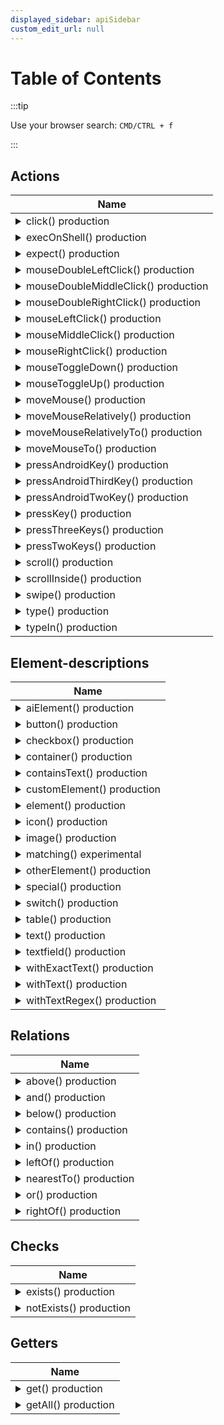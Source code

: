 ```yaml
---
displayed_sidebar: apiSidebar
custom_edit_url: null
---
```


# Table of Contents

:::tip

Use your browser search: `CMD/CTRL + f`

:::

## Actions

<table style={{display: 'table'}}>
    <thead>
        <tr>
            <th style={{width: '100%', textAlign: "left"}}>Name</th>
        </tr>
    </thead>
    <tbody>
        <tr>
            <td>
                <details>
                    <summary>click()  <span class="theme-doc-version-badge badge badge--success">production</span> </summary>
<md-block>

Mouse left-clicks/taps on the filtered element by moving the mouse cursor to the filtered element first.

If you need a simple mouseleftclick/tap only, use `mouseLeftClick`.

**Example:**
```typescript 
await aui.click().button().withText('Google Search').exec();
```

![](/img/gif/click.gif)

  

</md-block>
<md-block>


</md-block>
                </details>
            </td>
        </tr>
        <tr>
            <td>
                <details>
                    <summary>execOnShell()  <span class="theme-doc-version-badge badge badge--success">production</span> </summary>
<md-block>

Executes a shell command on the device your AskUI Controller is connected to.

**Example:**
```typescript 
// Open the lastpass app
await aui.execOnShell('monkey -p com.lastpass.authenticator 1').exec();

// Open Google Chrome on Windows
await aui.execOnShell("start chrome").exec()

;// Open Google Chrome on macOS
await aui.execOnShell("open -a 'Google Chrome'").exec();

// Open Google Chrome on Linux
await aui.execOnShell("chrome").exec();
```  

</md-block>
<md-block>

* @param \{string} shell_command - A shell command which is executed.

</md-block>
                </details>
            </td>
        </tr>
        <tr>
            <td>
                <details>
                    <summary>expect()  <span class="theme-doc-version-badge badge badge--success">production</span> </summary>
<md-block>

Expects a condition, for example, `exists()` or `notExits()`.

Use the structure `expect().<your filter>.(exists()|notExists())` as shown in the examples below.

**Examples:**
```typescript 
await aui.expect().text('Login').exists().exec()
await aui.expect().text('Login').notExists().exec()
```  

</md-block>
<md-block>


</md-block>
                </details>
            </td>
        </tr>
        <tr>
            <td>
                <details>
                    <summary>mouseDoubleLeftClick()  <span class="theme-doc-version-badge badge badge--success">production</span> </summary>
<md-block>

Double-clicks with left mouse key.

If you need to move the mouse first, use `moveMouseTo()`.

**Examples:**
```typescript
// Optional: Move mouse to an element first
await aui.moveMouseTo().button().withText('Login').exec();

await aui.mouseDoubleLeftClick().exec();
```

![](/img/gif/mouseDoubleLeftClick.gif)  

</md-block>
<md-block>


</md-block>
                </details>
            </td>
        </tr>
        <tr>
            <td>
                <details>
                    <summary>mouseDoubleMiddleClick()  <span class="theme-doc-version-badge badge badge--success">production</span> </summary>
<md-block>

Double-clicks with middle mouse key.

If you need to move the mouse first, use `moveMouseTo()`.

**Examples:**
```typescript
// Optional: Move mouse to an element first
await aui.moveMouseTo().button().withText('Login').exec();

await aui.mouseDoubleMiddleClick().exec();
```  

</md-block>
<md-block>


</md-block>
                </details>
            </td>
        </tr>
        <tr>
            <td>
                <details>
                    <summary>mouseDoubleRightClick()  <span class="theme-doc-version-badge badge badge--success">production</span> </summary>
<md-block>

Double-clicks with right mouse key.

If you need to move the mouse first, use `moveMouseTo()`.

**Examples:**
```typescript
// Optional: Move mouse to an element first
await aui.moveMouseTo().button().withText('Login').exec();

await aui.mouseDoubleRightClick().exec();
```  

</md-block>
<md-block>


</md-block>
                </details>
            </td>
        </tr>
        <tr>
            <td>
                <details>
                    <summary>mouseLeftClick()  <span class="theme-doc-version-badge badge badge--success">production</span> </summary>
<md-block>

Clicks with left mouse key.

If you need to move the mouse first, use `moveMouseTo()`.

**Examples:**
```typescript
// Optional: Move mouse to an element first
await aui.moveMouseTo().button().withText('Login').exec();

await aui.mouseLeftClick().exec();
```  

</md-block>
<md-block>


</md-block>
                </details>
            </td>
        </tr>
        <tr>
            <td>
                <details>
                    <summary>mouseMiddleClick()  <span class="theme-doc-version-badge badge badge--success">production</span> </summary>
<md-block>

Clicks with middle mouse key.

If you need to move the mouse first, use `moveMouseTo()`.

**Examples:**
```typescript
// Optional: Move mouse to an element first
await aui.moveMouseTo().button().withText('Login').exec();

await aui.mouseMiddleClick().exec();
```  

</md-block>
<md-block>


</md-block>
                </details>
            </td>
        </tr>
        <tr>
            <td>
                <details>
                    <summary>mouseRightClick()  <span class="theme-doc-version-badge badge badge--success">production</span> </summary>
<md-block>

Clicks with right mouse key.

If you need to move the mouse first, use `moveMouseTo()`.

**Examples:**
```typescript
// Optional: Move mouse to an element first
await aui.moveMouseTo().button().withText('Login').exec();

await aui.mouseRightClick().exec();
```  

</md-block>
<md-block>


</md-block>
                </details>
            </td>
        </tr>
        <tr>
            <td>
                <details>
                    <summary>mouseToggleDown()  <span class="theme-doc-version-badge badge badge--success">production</span> </summary>
<md-block>

Toggles mouse down (Left mouse key/tap). 

 This is the equivalent to **mouse-left-press-and-hold**. It holds the mouse button until the `mouseToogleUp()` is called. Often combined with `mouseToggleUP` to automate **drag-and-drop**.

**Example:**
```typescript
await aui.mouseToggleDown().exec();
await aui.moveMouseRelatively(-400,0).exec();
await aui.mouseToggleUp().exec();
```

![](/img/gif/mouseToggleDownUp.gif)  

</md-block>
<md-block>


</md-block>
                </details>
            </td>
        </tr>
        <tr>
            <td>
                <details>
                    <summary>mouseToggleUp()  <span class="theme-doc-version-badge badge badge--success">production</span> </summary>
<md-block>

Toggles mouse up (Left mouse key/tap).

This is the equivalent to releasing the pressing mouse left button. Often combined with `mouseToggleDown()` to automate **drag-and-drop**.

**Example:**
```typescript
await aui.mouseToggleDown().exec();
await aui.moveMouseRelatively(-400,0).exec();
await aui.mouseToggleUp().exec();
```

![](/img/gif/mouseToggleDownUp.gif)  

</md-block>
<md-block>


</md-block>
                </details>
            </td>
        </tr>
        <tr>
            <td>
                <details>
                    <summary>moveMouse()  <span class="theme-doc-version-badge badge badge--success">production</span> </summary>
<md-block>

Moves the mouse to the absolute x and y coordinates.

If you want to move your mouse cursor to an element, use `moveMouseTo()`.

**Example:**
```typescript
await aui.moveMouse(500, 500).exec();
```

![](/img/gif/moveMouse.gif)  

</md-block>
<md-block>

* @param \{number} x_coordinate - A (positive/negative) x coordinate.
* @param \{number} y_coordinate - A (positive/negative) y coordinate.

</md-block>
                </details>
            </td>
        </tr>
        <tr>
            <td>
                <details>
                    <summary>moveMouseRelatively()  <span class="theme-doc-version-badge badge badge--success">production</span> </summary>
<md-block>

Moves the mouse from the current position (relative) in x and y direction.

**Example:**
```typescript
await aui.moveMouseRelatively(0, 50).exec();
```

![](/img/gif/moveMouseRelatively.gif)  

</md-block>
<md-block>

* @param \{number} x_offset - A (positive/negative) x direction.
* @param \{number} y_offset - A (positive/negative) y direction.

</md-block>
                </details>
            </td>
        </tr>
        <tr>
            <td>
                <details>
                    <summary>moveMouseRelativelyTo()  <span class="theme-doc-version-badge badge badge--success">production</span> </summary>
<md-block>

Moves the mouse relatively to an element in the direction.
This can be used when the mouse should not hover over an element anymore.

**Examples:**
```typescript 
// Move mouse 30 pixels below button
await aui.moveMouseRelativelyTo(0, 30).button().withText('Submit').exec()
```
![](/img/gif/moveMouseRelativelyTo.gif)  

</md-block>
<md-block>

* @param \{number} x_offset - A (positive/negative) x direction.
* @param \{number} y_offset - A (positive/negative) y direction.

</md-block>
                </details>
            </td>
        </tr>
        <tr>
            <td>
                <details>
                    <summary>moveMouseTo()  <span class="theme-doc-version-badge badge badge--success">production</span> </summary>
<md-block>

Move mouse over the filtered element.

**Example:**
```typescript 
await aui.moveMouseTo().text().withText('Grinning_Face').exec()
```

![](/img/gif/movemouseto.gif)

  

</md-block>
<md-block>


</md-block>
                </details>
            </td>
        </tr>
        <tr>
            <td>
                <details>
                    <summary>pressAndroidKey()  <span class="theme-doc-version-badge badge badge--success">production</span> </summary>
<md-block>

Press one Android key like `del`
See [API docs](https://docs.askui.com/docs/api/Actions/pressandroidtwokey) for available keys.

**Examples:**
```typescript
await aui.pressAndroidKey('notification').exec();
```

![](/img/gif/pressAndroidKey.gif)  

</md-block>
<md-block>

* @param \{ANDROID_KEY} key - A Android key

</md-block>
                </details>
            </td>
        </tr>
        <tr>
            <td>
                <details>
                    <summary>pressAndroidThirdKey()  <span class="theme-doc-version-badge badge badge--success">production</span> </summary>
<md-block>

Press three Android keys like `CTRL+ALT+DEL`  

</md-block>
<md-block>

* @param \{ANDROID_KEY} first_key - A Android key
* @param \{ANDROID_KEY} second_key - A Android key
* @param \{ANDROID_KEY} third_key - A Android key

</md-block>
                </details>
            </td>
        </tr>
        <tr>
            <td>
                <details>
                    <summary>pressAndroidTwoKey()  <span class="theme-doc-version-badge badge badge--success">production</span> </summary>
<md-block>

Press two Android keys like `volume_down+power`
See [API docs](https://docs.askui.com/docs/api/Actions/pressandroidtwokey) for available keys.

**Examples:**
```typescript
await aui.pressAndroidTwoKey('volume_down', 'power').exec();
```

![](/img/gif/pressAndroidTwoKeys.gif)  

</md-block>
<md-block>

* @param \{ANDROID_KEY} first_key - A Android key
* @param \{ANDROID_KEY} second_key - A Android key

</md-block>
                </details>
            </td>
        </tr>
        <tr>
            <td>
                <details>
                    <summary>pressKey()  <span class="theme-doc-version-badge badge badge--success">production</span> </summary>
<md-block>

Press one keys like `DEL`

**Operating system specific mappings:**
1. Windows: `command`-key maps to `windows`-key

**Examples:**
```typescript
await aui.pressKey('tab').exec();
```

![](/img/gif/pressKey.gif)  

</md-block>
<md-block>

* @param \{PC_AND_MODIFIER_KEY} key - A key

</md-block>
                </details>
            </td>
        </tr>
        <tr>
            <td>
                <details>
                    <summary>pressThreeKeys()  <span class="theme-doc-version-badge badge badge--success">production</span> </summary>
<md-block>

Press three keys like `CTRL+ALT+DEL`

**Operating system specific mappings:**
1. Windows: `command`-key maps to `windows`-key

**Examples:**
```typescript
await aui.pressThreeKeys('control', 'command' 'space').exec();
```

![](/img/gif/pressThreeKeys.gif)  

</md-block>
<md-block>

* @param \{MODIFIER_KEY} first_key - A modifier key
* @param \{MODIFIER_KEY} second_key - A modifier key
* @param \{PC_KEY} third_key - A key

</md-block>
                </details>
            </td>
        </tr>
        <tr>
            <td>
                <details>
                    <summary>pressTwoKeys()  <span class="theme-doc-version-badge badge badge--success">production</span> </summary>
<md-block>

Press two keys like `ALT+F4`

**Operating system specific mappings:**
1. Windows: `command`-key maps to `windows`-key
---
  

</md-block>
<md-block>

* @param \{MODIFIER_KEY} first_key - A modifier key
* @param \{PC_KEY} second_key - A key

</md-block>
                </details>
            </td>
        </tr>
        <tr>
            <td>
                <details>
                    <summary>scroll()  <span class="theme-doc-version-badge badge badge--success">production</span> </summary>
<md-block>

Scrolls based on the current mouse position in the x and y direction.

**Important**: Mouse must be positioned in a scrollable area.

**macOS**: May not work as expected!

**Example:**
```typescript 
// Scroll 500 pixels down in y direction
await aui.scroll(0, -500).exec()
```

![](/img/gif/scroll.gif)  

</md-block>
<md-block>

* @param \{number} x_offset - A (positive/negative) x direction.
* @param \{number} y_offset - A (positive/negative) y direction.

</md-block>
                </details>
            </td>
        </tr>
        <tr>
            <td>
                <details>
                    <summary>scrollInside()  <span class="theme-doc-version-badge badge badge--success">production</span> </summary>
<md-block>

Moves mouse to the filtered element and scrolls in the x and y direction.

**macOS**: May not work as expected!

**Example:**
```typescript 
await aui.scrollInside(0,-500).text().withText('Bottom sheet').exec();
```

![](/img/gif/scrollinside.gif)  

</md-block>
<md-block>

* @param \{number} x_offset - A (positive/negative) x direction.
* @param \{number} y_offset - A (positive/negative) y direction.

</md-block>
                </details>
            </td>
        </tr>
        <tr>
            <td>
                <details>
                    <summary>swipe()  <span class="theme-doc-version-badge badge badge--success">production</span> </summary>
<md-block>

Swipe an element in the x and y direction.
Holds the left mouse button down on Windows, Linux and macOS and drags the element.
On touch devices it taps the element and then drags it.

**Example:**
```typescript 
// Swipe the element 500 to the right
await aui.swipe(500, 0).image().exec()
```
![](/img/gif/swipe.gif)  

</md-block>
<md-block>

* @param \{number} x_offset - A x direction. positive and negative values are accepted
* @param \{number} y_offset - A y direction. positive and negative values are accepted

</md-block>
                </details>
            </td>
        </tr>
        <tr>
            <td>
                <details>
                    <summary>type()  <span class="theme-doc-version-badge badge badge--success">production</span> </summary>
<md-block>

Types a text at the current position.
If you need to focus the element first, use typeIn()

**Note:** In the current version it copies the text and pastes it.

**Examples:**
```typescript 
await aui.type('askui@askui.com').exec()

// mask the text so it is not send to the askui-inference server
await aui.type('Type some text', \{ isSecret: true, secretMask: '**' }).exec()
```

![](/img/gif/type.gif)  

</md-block>
<md-block>

* @param \{string} text - A text to type

</md-block>
                </details>
            </td>
        </tr>
        <tr>
            <td>
                <details>
                    <summary>typeIn()  <span class="theme-doc-version-badge badge badge--success">production</span> </summary>
<md-block>

Puts the focus on the filtered element and types in the text.

**Note:** In the current version it copies the text and pastes it.

**Examples:**
```typescript 
await aui.typeIn('Type some text').textfield().exec()

// mask the text so it is not send to the askui-inference server
await aui.typeIn('Type some text', \{ isSecret: true, secretMask: '**' }).textfield().exec()
```
![](/img/gif/typeIn.gif)  

</md-block>
<md-block>

* @param \{string} text - A text to type

</md-block>
                </details>
            </td>
        </tr>
    </tbody>
</table>

## Element-descriptions

<table style={{display: 'table'}}>
    <thead>
        <tr>
            <th style={{width: '100%', textAlign: "left"}}>Name</th>
        </tr>
    </thead>
    <tbody>
        <tr>
            <td>
                <details>
                    <summary>aiElement()  <span class="theme-doc-version-badge badge badge--success">production</span> </summary>
<md-block>

Detects an AI Element created with the [snipping workflow](https://docs.askui.com/docs/general/Components/aielement#snipping-workflow).

**Examples:**

```typescript
await aui.click().aiElement('askui-logo').exec();
```  

</md-block>
<md-block>

* @param \{string} aiElementName - Name of the AI Element.

</md-block>
                </details>
            </td>
        </tr>
        <tr>
            <td>
                <details>
                    <summary>button()  <span class="theme-doc-version-badge badge badge--success">production</span> </summary>
<md-block>

Filters for a UI element 'button'.

**Examples:** 
```typescript
await aui.click().button().contains().text().withText('Google Search').exec()
```

![](/img/gif/button.gif)  

</md-block>
<md-block>


</md-block>
                </details>
            </td>
        </tr>
        <tr>
            <td>
                <details>
                    <summary>checkbox()  <span class="theme-doc-version-badge badge badge--success">production</span> </summary>
<md-block>

Filters for a UI element 'checkbox'.  

</md-block>
<md-block>


</md-block>
                </details>
            </td>
        </tr>
        <tr>
            <td>
                <details>
                    <summary>container()  <span class="theme-doc-version-badge badge badge--success">production</span> </summary>
<md-block>

Filters for a UI element 'container'.  

</md-block>
<md-block>


</md-block>
                </details>
            </td>
        </tr>
        <tr>
            <td>
                <details>
                    <summary>containsText()  <span class="theme-doc-version-badge badge badge--success">production</span> </summary>
<md-block>

Filters for text containing the text provided as an argument.

**Examples:** 
```typescript
'This is a text' === containsText('text') => true
'This is a text' === containsText('other text') => false
'This is a text' === containsText('other') => false
```
![](/img/gif/containsText.gif)  

</md-block>
<md-block>

* @param \{string} text - A text to be matched.

</md-block>
                </details>
            </td>
        </tr>
        <tr>
            <td>
                <details>
                    <summary>customElement()  <span class="theme-doc-version-badge badge badge--success">production</span> </summary>
<md-block>

Filters for a 'custom element', that is a UI element that is defined by providing an image and other parameters such as degree of rotation. It allows filtering for a UI element based on an image instead of using text or element descriptions like `button().withText('Submit')` in `await aui.click().button().withText('Submit').exec()`.

See the tutorial - [Custom Element](https://docs.askui.com/docs/general/Element%20Selection/custom-elements) for more details.

**Example**
```typescript
await aui
    .click()
    .customElement({
        customImage: './logo.png', // required
        name: 'myLogo', // optional
        threshold: 0.9, // optional, defaults to 0.9
        stopThreshold: 0.9, // optional, defaults to 0.9
        rotationDegreePerStep: 0, // optional, defaults to 0
        imageCompareFormat: 'grayscale', // optional, defaults to 'grayscale'
        // mask:{x:0, y:0}[] // optional, a polygon to match only a certain area of the custom element
    })
    .exec();
```

**Arguments**

- **customImage** (*`string`, required*):
    - A cropped image in the form of a base64 string or file path.
- **name** (*`string`, optional*):
    - A unique name that can be used for filtering for the custom element. If not given, any text inside the custom image will be detected via OCR.
- **threshold** (*`number`, optional*):
    - A threshold for how much a UI element needs to be similar to the custom element as defined by the image. Takes values between `0.0` (== all elements are recognized as the custom element which is probably not what you want) and `1.0` (== elements need to look exactly like the `customImage` which is unlikely to be achieved as even minor differences count). Defaults to `0.9`.
- **stopThreshold** (*`number`, optional*):
    - A threshold for when to stop searching for UI elements similar to the custom element. As soon as UI elements have been found that are at least as similar as the `stopThreshold`, the search is going to stop. After that elements are filtered using the `threshold`. Because of that the `stopThreshold` should be greater than or equal to `threshold`. It is primarily to be used as a speed improvement (by lowering the value). Takes values between `0.0` and `1.0`. Defaults to `0.9`.
- **rotationDegreePerStep** (*`number`, optional*):
    - Step size in rotation degree. Rotates the custom image by this step size until 360° is exceeded. The range is from `0` to `360`. Defaults to `0`.
- **imageCompareFormat** (*`'RGB' | 'grayscale' | 'edges'`, optional*):
    - The color compare style. `'edges'` compares only edges, `'greyscale'` compares the brightness of each pixel whereas `'RGB'` compares all three colors (red, green, blue). Defaults to `'grayscale'`.
  

</md-block>
<md-block>

* @param \{CustomElementJson} customElement - The custom element to filter for.

</md-block>
                </details>
            </td>
        </tr>
        <tr>
            <td>
                <details>
                    <summary>element()  <span class="theme-doc-version-badge badge badge--success">production</span> </summary>
<md-block>

Filters for any UI element on the screen.

**Examples:** 
```typescript
await aui.moveMouseTo().element().exec()
```  

</md-block>
<md-block>


</md-block>
                </details>
            </td>
        </tr>
        <tr>
            <td>
                <details>
                    <summary>icon()  <span class="theme-doc-version-badge badge badge--success">production</span> </summary>
<md-block>

Filters for a UI element 'icon'.

You can combine it with the element-description 'withText()' to look for a specific icon.

**Examples:** 
```typescript
icon().withText('plus')
```

![](/img/gif/icon.gif)

**Note:** This is an alpha feature. The prediction of the icon name is sometimes unstable. Use custom elements as an alternative.  

</md-block>
<md-block>


</md-block>
                </details>
            </td>
        </tr>
        <tr>
            <td>
                <details>
                    <summary>image()  <span class="theme-doc-version-badge badge badge--success">production</span> </summary>
<md-block>

Filters for a UI element 'image'.

**Examples:**
```typescript
// Works if there is only one image visible on the screen
await aui.click().image().exec();

// Works if you have an image with
// a text below
await aui.click().image().above().text().withText('Automating WebGL').exec();
```

![](/img/gif/image.gif)

  

</md-block>
<md-block>


</md-block>
                </details>
            </td>
        </tr>
        <tr>
            <td>
                <details>
                    <summary>matching()  <span class="theme-doc-version-badge badge badge--secondary">experimental</span> </summary>
<md-block>

Filters elements based on a textual description.

**What Should I Write as Matching Text**

The text description inside the `matching()` should describe the element visually.
It understands color, some famous company/product names, general descriptions.

**Important: _Matching only returns the best matching element when you use it with `get()`_**

A bit of playing around to find a matching description is sometimes needed:
For example, `puzzle piece` can fail while `an icon showing a puzzle piece` might work.
Generally, the more detail the better.

We also recommend to not restrict the type of element by using the general selector `element()` as shown in the examples below.

**Examples:**
```typescript
// Select the black sneaker from a bunch of sneakers
await aui.click().element().matching('a black sneaker shoe').exec();

// Select an image that has text in it
await aui.click().element().matching('has Burger King in it').exec();
await aui.click().element().matching('has adidas in it').exec();

// Target a logo/image by describing it
await aui.click().element().matching('a mask on purple background and a firefox logo').exec();
await aui.click().element().matching('logo looking like an apple with one bite bitten off').exec();
await aui.click().element().matching('logo looking like a seashell').exec();
```  

</md-block>
<md-block>

* @param \{string} text - A description of the target element.

</md-block>
                </details>
            </td>
        </tr>
        <tr>
            <td>
                <details>
                    <summary>otherElement()  <span class="theme-doc-version-badge badge badge--success">production</span> </summary>
<md-block>

Filters for a UI element 'other element'.  

</md-block>
<md-block>


</md-block>
                </details>
            </td>
        </tr>
        <tr>
            <td>
                <details>
                    <summary>special()  <span class="theme-doc-version-badge badge badge--success">production</span> </summary>
<md-block>

Filters special elements defined over a specifically trained custom element descriptor.

Custom element descriptors are trained on your elements that were not detected with our 
default models. Please contact us for further details on how to do this. We are working on 
a solution to provide this in our User Portal. 

In the example below circle refers to a circle shaped icon with specific properties.

**Examples:** 
```typescript
await aui.moveMouseTo().element().special("circle").exec()
```  

</md-block>
<md-block>

* @param \{string} text - A text to be matched.

</md-block>
                </details>
            </td>
        </tr>
        <tr>
            <td>
                <details>
                    <summary>switch()  <span class="theme-doc-version-badge badge badge--success">production</span> </summary>
<md-block>

Filters for a UI element 'switch'.  

</md-block>
<md-block>


</md-block>
                </details>
            </td>
        </tr>
        <tr>
            <td>
                <details>
                    <summary>table()  <span class="theme-doc-version-badge badge badge--success">production</span> </summary>
<md-block>

Filters for a UI element 'table'.  

</md-block>
<md-block>


</md-block>
                </details>
            </td>
        </tr>
        <tr>
            <td>
                <details>
                    <summary>text()  <span class="theme-doc-version-badge badge badge--success">production</span> </summary>
<md-block>

Filters for an UI element 'text'.

Takes an optional parameter to filter for a specific text.
See the examples below.

See also the filters `withTextRegex()` and `withExactText()`

**Examples:**
```typescript
await aui.click().text().exec();
await aui.click().text('Username').exec();

// Matching with an exact text
await aui.click().text().withExactText('Username').exec();

// Matching with a regex
await aui.click().text().withTextRegex('\b[Ss]\w+').exec();
```  

</md-block>
<md-block>

* @param \{string} [text] - A text to be matched.

</md-block>
                </details>
            </td>
        </tr>
        <tr>
            <td>
                <details>
                    <summary>textfield()  <span class="theme-doc-version-badge badge badge--success">production</span> </summary>
<md-block>

Filters for a UI element 'textfield'.

**Examples:**
```typescript
// Works if there is only one textfield visible on the screen
await aui.typeIn('Oh yeah').textfield().exec();

// Works if you have a labeled textfield
// Label is above the textfield
await aui.typeIn('Oh yeah').textfield().below().text().withText('E-Mail Address').exec();
```

![](/img/gif/textfield.gif)

  

</md-block>
<md-block>


</md-block>
                </details>
            </td>
        </tr>
        <tr>
            <td>
                <details>
                    <summary>withExactText()  <span class="theme-doc-version-badge badge badge--success">production</span> </summary>
<md-block>

Filters for equal text.

**Note:** This should be only used in cases where the similarity
 comparison of \{@link FluentFilters.withText()} allows not for
 specific enough filtering (too many elements).

**Examples:** 
```typescript
'text' === withExactText('text') => true
'test' === withExactText('text') => false
'other' === withExactText('text') => false

await aui.moveMouseTo().text().withExactText('Password').exec()
```

![](/img/gif/withexacttext.gif)

  

</md-block>
<md-block>

* @param \{string} text - A text to be matched.

</md-block>
                </details>
            </td>
        </tr>
        <tr>
            <td>
                <details>
                    <summary>withText()  <span class="theme-doc-version-badge badge badge--success">production</span> </summary>
<md-block>

Filters for similar -- meaning >70% similar -- text.

Takes an optional parameter to specify the similarity. Usually you need the optional parameter for long texts you want to match precisely.

_We use [RapidFuzz](https://maxbachmann.github.io/RapidFuzz/Usage/fuzz.html#ratio) which calculates the similarity like this:_

`1 - (distance / (lengthString1 + lengthString2))`

**Examples:** 
```typescript
'text' === withText('text') => true
'test' === withText('text') => true
'Test' === withText('text') => true
'Text' === withText('text') => true
'TEXT' === withText('text') => true
'texst' === withText('text') => true
'texts' === withText('text') => true

// usually false
'atebxtc' === withText('text') => false
'other' === withText('text') => false

// optional parameter: similarity_score
'978-0-201-00650-6' == withText("978-0-201-00", 90) => false with 82.76 < 90 similarity
'978-0-201-00650-6' == withText("978-0-201-00650", 90) => true with 93.75 > 90 similarity
```
![](/img/gif/withText.gif)  

</md-block>
<md-block>

* @param \{string} text - A text to be matched.
* @param \{number} [similarityScore=70] - Similarity score minimum value, it should be between `0` and `100`.

</md-block>
                </details>
            </td>
        </tr>
        <tr>
            <td>
                <details>
                    <summary>withTextRegex()  <span class="theme-doc-version-badge badge badge--success">production</span> </summary>
<md-block>

Filters for texts, which match the regex pattern.

**Examples:**

```typescript
'The rain in Spain' === withTextRegex('\b[Ss]\w+') => true
'The rain in Portugal' === withTextRegex('\b[Ss]\w+') => false
'The rain in switzerland' === withTextRegex('\b[Ss]\w+') => true

await aui.get().text().withTextRegex('\b[Ss]\w+').exec()
```

![](/img/gif/withtextregex.gif)

  

</md-block>
<md-block>

* @param \{string} regex_pattern - A regex pattern

</md-block>
                </details>
            </td>
        </tr>
    </tbody>
</table>

## Relations

<table style={{display: 'table'}}>
    <thead>
        <tr>
            <th style={{width: '100%', textAlign: "left"}}>Name</th>
        </tr>
    </thead>
    <tbody>
        <tr>
            <td>
                <details>
                    <summary>above()  <span class="theme-doc-version-badge badge badge--success">production</span> </summary>
<md-block>

Filters for an element above another element.

Takes an optional parameter `index` to select the nth element (defaults to `0`).

Takes an optional parameter `intersection_area` to specify which elements above of the other element are filtered for based on their horizontal position (y-coordinates of bounding box):
- `"element_center_line"` - considered above of the other element if element's bounding box intersects with a vertical line passing through the center of the other element
- `"element_edge_area"` - considered above of the other element if element's bounding box intersects with an area between the left and the right edge of the other element
- `"display_edge_area"` - considered above of the other element no matter where it is placed horizontally on the screen (y-axis)

**Examples:**
```typescript 
------------
|  text3   |
------------
            ------------
            |  text2   |
            ------------
    ------------
    |  text1   |
    ------------
------------
|  text0   |
------------
------------
|  button  |
------------

// General explanation for element_center_line
// This will find text0 and text3
...text().above(..., 'element_center_line').button()

// General explanation for element_edge_area
// This will find text0, text1 and text3
...text().above(..., 'element_edge_area').button()

// General explanation and display_edge_area
// This will find text0, text1, text2 and text3
...text().above(..., 'display_edge_area').button()

// More examples:
// Returns text0 because it is the first element above button
...text().above().button()
...text().above(0).button()
...text().above(0, 'element_edge_area').button()

// Returns text3 because it is the second text touched by the
// vertical line from the center of button
// Notice: text1 is not touched!
...text().above(1, 'element_center_line').button()

// Returns text3 because it is the third text touched by the
// vertical area above the x-axis of button
// Notice: text2 is not touched!
...text().above(2, 'element_edge_area').button()

// Returns text2 because it is the third element above button
...text().above(2, 'display_edge_area').button()

// Returns no element because button is below the texts
...button().above().text()
```
![](/img/gif/above.gif)  

</md-block>
<md-block>

* @param \{number} [index=0] - Index of element to filter for going into the direction specified. Defaults to `0` which is the first element (zero-indexed) found in that direction.
* @param \{INTERSECTION_AREA} [intersection_area="element_edge_area"] - Intersecting with either `"element_center_line"`, `"element_edge_area"` or `"display_edge_area"`. Defaults to `"element_edge_area"`.

</md-block>
                </details>
            </td>
        </tr>
        <tr>
            <td>
                <details>
                    <summary>and()  <span class="theme-doc-version-badge badge badge--success">production</span> </summary>
<md-block>

Logic and operator

**Examples:**
```text 
example scene: 
 ---------------   ----------------
 |  icon user  |   |  icon search |
 ---------------   ----------------
```
```typescript 
const icons = await aui.get().icon().exec();
console.log(icons);
```
Using only the element-description icon, the get will return both icons 
```text 
console output: [
  DetectedElement {
     name: 'ICON',
     text: 'user',
     bndbox: BoundingBox {
        xmin: 1000,
        ymin: 1010,
        xmax: 1020,
        ymax: 1030
     }
  },
  DetectedElement {
     name: 'ICON',
     text: 'search',
     bndbox: BoundingBox {
        xmin: 900,
        ymin: 910,
        xmax: 920,
        ymax: 930
     }
  }
 ]
```
You can combine element-descriptions with **the `and()` relation** and specify exactly which icon you want.
```typescript 
const icons = await aui.get().icon().and().withText('user').exec()
console.log(icons)
```
The get returns only the user icon although both elements are icons.
```text 
 console output: [
  DetectedElement {
     name: 'ICON',
     text: 'user',
     bndbox: BoundingBox {
        xmin: 900,
        ymin: 910,
        xmax: 920,
        ymax: 930
     }
  }
 ]
```  

</md-block>
<md-block>


</md-block>
                </details>
            </td>
        </tr>
        <tr>
            <td>
                <details>
                    <summary>below()  <span class="theme-doc-version-badge badge badge--success">production</span> </summary>
<md-block>

Filters for an element below another element.

Takes an optional parameter `index` to select the nth element (defaults to `0`).

Takes an optional parameter `intersection_area` to specify which elements below of the other element are filtered for based on their horizontal position (y-coordinates of bounding box):
- `"element_center_line"` - considered below of the other element if element's bounding box intersects with a vertical line passing through the center of the other element
- `"element_edge_area"` - considered below of the other element if element's bounding box intersects with an area between the left and the right edge of the other element
- `"display_edge_area"` - considered below of the other element no matter where it is placed horizontally on the screen (y-axis)

**Examples:**
```typescript 
------------
|   text   |
------------
------------
|  button0 |
------------
         -----------
         | button1 |
         -----------
            -----------
            | button2 |
            -----------
------------
|  button3 |
------------

// General explanation for element_center_line
// This will find button0 and button3
...button().below(..., 'element_center_line').text()

// General explanation for element_edge_area
// This will find button0, button1 and button3
...button().below(..., 'element_edge_area').text()

// General explanation and display_edge_area
// This will find button0, button1, button2 and button3
...button().below(..., 'display_edge_area').text()

// More examples:
// Returns button0 because button0 is the first button below text
...button().below().text()
...button().below(0).text()
...button().below(0, 'element_edge_area').text()

// Returns button3 because it is the second button touched by the
// vertical line from the center of text
// Notice: button1 is not touched
...button().below(1, 'element_center_line').text()

// Returns button3 because it is the third button touched by the
// vertical area below the x-axis of text
// Notice: button2 is not touched!
...button().below(2, 'element_edge_area').text()

// Returns button2 because it is the third element below text
...button().below(2, 'display_edge_area').text()

// Returns no element because text is above the buttons
...text().below().button()
```
![](/img/gif/below.gif)  

</md-block>
<md-block>

* @param \{number} [index=0] - Index of element to filter for going into the direction specified. Defaults to `0` which is the first element (zero-indexed) found in that direction.
* @param \{INTERSECTION_AREA} [intersection_area="element_edge_area"] - Intersecting with either `"element_center_line"`, `"element_edge_area"` or `"display_edge_area"`. Defaults to `"element_edge_area"`.

</md-block>
                </details>
            </td>
        </tr>
        <tr>
            <td>
                <details>
                    <summary>contains()  <span class="theme-doc-version-badge badge badge--success">production</span> </summary>
<md-block>

Filters for an element containing another element.

**Example:**
```typescript 
--------------------
|     outerEl      |
|  --------------  |
|  |  innerEl   |  |
|  --------------  |
|                  |
--------------------

// Returns outerEl because outerEl contains innerEl
...outerEl().contains().innerEl()
//  Returns no element because innerEl contains no outerEl
...innerEl().contains().outerEl()
```
![](/img/gif/contains.gif)  

</md-block>
<md-block>


</md-block>
                </details>
            </td>
        </tr>
        <tr>
            <td>
                <details>
                    <summary>in()  <span class="theme-doc-version-badge badge badge--success">production</span> </summary>
<md-block>

Filters for an element inside another element.

**Examples:** 
```typescript 
--------------------
|     outerEl      |
|  --------------  |
|  |  innerEl   |  |
|  --------------  |
|                  |
--------------------

// Returns innerEl because innerEl is inside outerEl
...innerEl().in().outerEl()
// Returns nothing because innerEl is not inside outerEl
...outerEl().in().innerEl()
```
![](/img/gif/in.gif)  

</md-block>
<md-block>


</md-block>
                </details>
            </td>
        </tr>
        <tr>
            <td>
                <details>
                    <summary>leftOf()  <span class="theme-doc-version-badge badge badge--success">production</span> </summary>
<md-block>

Filters for an element left of another element.

Takes an optional parameter `index` to select the nth element (defaults to `0`).

Takes an optional parameter `intersection_area` to specify which elements left of the other element are filtered for based on their vertical position (y-coordinates of bounding box):
- `"element_center_line"` - considered left of the other element if element's bounding box intersects with a horizontal line passing through the center of the other element
- `"element_edge_area"` - considered left of the other element if element's bounding box intersects with an area between the top and the bottom edge of the other element
- `"display_edge_area"` - considered left of the other element no matter where it is placed vertically on the screen (y-axis)

**Examples:**
```typescript 
---------                   --------- ----------
| text3 |                   | text0 | | button |
---------         --------- --------- ----------
        --------- | text1 |
        | text2 | ---------
        ---------

// General explanation for element_center_line
// This will find text0 and text3
...text().leftOf(..., 'element_center_line').button()

// General explanation for element_edge_area
// This will find text0, text1 and text3
...text().leftOf(..., 'element_edge_area').button()

// General explanation and display_edge_area
// This will find text0, text1, text2 and text3
...text().leftOf(..., 'display_edge_area').button()

// More examples:
// Returns text0 because it is the first element leftOf button
...text().leftOf().button()
...text().leftOf(0).button()
...text().leftOf(0, 'element_edge_area').button()

// Returns text3 because it is the second text touched by the
// horizontal line from the center of button
// Notice: text1 is not touched!
...text().leftOf(1, 'element_center_line').button()

// Returns text3 because it is the third text touched by the
// vertical area leftOf the y-axis of button
// Notice: text2 is not touched!
...text().leftOf(2, 'element_edge_area').button()

// Returns text2 because it is the third element leftOf button
...text().leftOf(2, 'display_edge_area').button()

// Returns no element because button is rightOf the texts
...button().leftOf().text()
```
![](/img/gif/leftOf.gif)  

</md-block>
<md-block>

* @param \{number} [index=0] - Index of element to filter for going into the direction specified. Defaults to `0` which is the first element (zero-indexed) found in that direction.
* @param \{INTERSECTION_AREA} [intersection_area="element_edge_area"] - Intersecting with either `"element_center_line"`, `"element_edge_area"` or `"display_edge_area"`. Defaults to `"element_edge_area"`.

</md-block>
                </details>
            </td>
        </tr>
        <tr>
            <td>
                <details>
                    <summary>nearestTo()  <span class="theme-doc-version-badge badge badge--success">production</span> </summary>
<md-block>

Filters for an element nearest to another element.

**Examples:**
```typescript 
--------------
|  button 1  |
--------------
--------------
|   text     |
--------------
              
              
              
--------------
|  button 2  |
--------------

// Returns button 1 because button 1 is nearer to the text than button 2
...button().nearestTo().text()
```
![](/img/gif/nearestTo.gif)  

</md-block>
<md-block>


</md-block>
                </details>
            </td>
        </tr>
        <tr>
            <td>
                <details>
                    <summary>or()  <span class="theme-doc-version-badge badge badge--success">production</span> </summary>
<md-block>

Logic or operator

**Examples:**
```text 
scene 1
--------------  ---------------
|  button    |  |  icon       |
--------------  ---------------

scene 2
--------------  ---------------
|  button    |  |  text       |
--------------  ---------------

```
In case, that your reference element can have multiple values, in the following example, the element right of the button can be either icon or text.
You can use **the `or()` relation**, so your instruction is valid for both scenes
```typescript 
const button = await aui.get().button().rightOf().icon().or().text().exec();
console.log(button);
```
Returns the same button for both cases
```text 
 console output: [
  DetectedElement {
     name: 'BUTTON',
     text: 'button',
     bndbox: BoundingBox {
        xmin: 900,
        ymin: 910,
        xmax: 920,
        ymax: 930
     }
  }
 ]
```  

</md-block>
<md-block>


</md-block>
                </details>
            </td>
        </tr>
        <tr>
            <td>
                <details>
                    <summary>rightOf()  <span class="theme-doc-version-badge badge badge--success">production</span> </summary>
<md-block>

Filters for an element right of another element.

Takes an optional parameter `index` to select the nth element (defaults to `0`).

Takes an optional parameter `intersection_area` to specify which elements right of the other element are filtered for based on their vertical position (y-coordinates of bounding box):
- `"element_center_line"` - considered right of the other element if element's bounding box intersects with a horizontal line passing through the center of the other element
- `"element_edge_area"` - considered right of the other element if element's bounding box intersects with an area between the top and the bottom edge of the other element
- `"display_edge_area"` - considered right of the other element no matter where it is placed vertically on the screen (y-axis)

**Examples:**
```typescript 
---------- ---------                     ---------
| button | | text0 |                     | text3 |
---------- --------- ---------           ---------
                     | text1 | ---------
                     --------- | text2 |
                               ---------

// General explanation for element_center_line
// This will find text0 and text3
...text().rightOf(..., 'element_center_line').button()

// General explanation for element_edge_area
// This will find text0, text1 and text3
...text().rightOf(..., 'element_edge_area').button()

// General explanation and display_edge_area
// This will find text0, text1, text2 and text3
...text().rightOf(..., 'display_edge_area').button()

// More examples:
// Returns text0 because it is the first element rightOf button
...text().rightOf().button()
...text().rightOf(0).button()
...text().rightOf(0, 'element_edge_area').button()

// Returns text3 because it is the second text touched by the
// horizontal line from the center of button
// Notice: text1 is not touched!
...text().rightOf(1, 'element_center_line').button()

// Returns text3 because it is the third text touched by the
// vertical area rightOf the y-axis of button
// Notice: text2 is not touched!
...text().rightOf(2, 'element_edge_area').button()

// Returns text2 because it is the third element rightOf button
...text().rightOf(2, 'display_edge_area').button()

// Returns no element because button is rightOf the texts
...button().rightOf().text()
```
![](/img/gif/rightOf.gif)  

</md-block>
<md-block>

* @param \{number} [index=0] - Index of element to filter for going into the direction specified. Defaults to `0` which is the first element (zero-indexed) found in that direction.
* @param \{INTERSECTION_AREA} [intersection_area="element_edge_area"] - Intersecting with either `"element_center_line"`, `"element_edge_area"` or `"display_edge_area"`. Defaults to `"element_edge_area"`.

</md-block>
                </details>
            </td>
        </tr>
    </tbody>
</table>

## Checks

<table style={{display: 'table'}}>
    <thead>
        <tr>
            <th style={{width: '100%', textAlign: "left"}}>Name</th>
        </tr>
    </thead>
    <tbody>
        <tr>
            <td>
                <details>
                    <summary>exists()  <span class="theme-doc-version-badge badge badge--success">production</span> </summary>
<md-block>

Expects that filtered element exists.

Always use together with `expect()`.

**Note** Throws an error and stops the execution when the element is not found. You can catch the error and decide what to do as in the examples below.

**Examples:**
```typescript
// Stops execution at this point when the element does not exist.
await aui.expect().text('Login').exists().exec()

// This will catch the error and log a message
// But the execution will continue afterwards
try {
    await aui.expect().text('Login').exists().exec()
} catch (error) {
    console.log('Too bad we could not find the element!');
}
```  

</md-block>
<md-block>


</md-block>
                </details>
            </td>
        </tr>
        <tr>
            <td>
                <details>
                    <summary>notExists()  <span class="theme-doc-version-badge badge badge--success">production</span> </summary>
<md-block>

Expects that filtered element not exists.

Always use together with `expect()`.

**Note** Throws an error and stops the execution when the element is found. You can catch the error and decide what to do as in the examples below.

**Examples:**
```typescript
// Stops execution at this point when the element does exist.
await aui.expect().text('Login').notExists().exec()

// This will catch the error and log a message
// But the execution will continue afterwards
try {
    await aui.expect().text('Login').notExists().exec()
} catch (error) {
    console.log('Too bad we could find the element!');
}
```  

</md-block>
<md-block>


</md-block>
                </details>
            </td>
        </tr>
    </tbody>
</table>

## Getters

<table style={{display: 'table'}}>
    <thead>
        <tr>
            <th style={{width: '100%', textAlign: "left"}}>Name</th>
        </tr>
    </thead>
    <tbody>
        <tr>
            <td>
                <details>
                    <summary>get()  <span class="theme-doc-version-badge badge badge--success">production</span> </summary>
<md-block>

Returns an array with all filtered elements.
A detected element has the following properties:
- `name` of the element
- `text` content of element
- `bndbox`: location of element described with coordinates of a bounding box

**Examples:**
```typescript 
// ************************************ //
// Log the DetectedElements completely  //
// ************************************ //
const text = await aui.get().text('Sign').exec();
console.log(text);

// Console output 
[
  DetectedElement {
    name: 'TEXT',
    text: 'Sign In',
    bndbox: BoundingBox {
      xmin: 1128.2720982142857,
      ymin: 160.21332310267857,
      xmax: 1178.8204241071428,
      ymax: 180.83512834821428
    }
  }
]
```

```typescript
// *************************************************** //
// Examples on how to work with the returned elements  //
// *************************************************** //
const texts = await aui.get().text().below().textfield().exec();

// We can get a lot of elements this way
console.log(texts);

// Console output
[
  DetectedElement {
    name: 'TEXT',
    text: 'Sign In',
    bndbox: BoundingBox {
      xmin: 1128.2720982142857,
      ymin: 160.21332310267857,
      xmax: 1178.8204241071428,
      ymax: 180.83512834821428
    },
  },
  DetectedElement {
    name: 'TEXT',
    text: 'Login',
    bndbox: BoundingBox {
      xmin: 250.8204241071428,
      ymin: 300.21332310267857,
      xmax: 450.6304241071428,
      ymax: 950.47812834821428
    },
  },
  ... 10 more items
]

// Extract the FIRST element
// Arrays start with index 0!
const firstTextElement = texts[0];
const textOfFirstElement = firstElement.text;

console.log(textOfFirstElement);

// Console output
Sign In

// Log the text of the SECOND element
// with shorter code
const texts = await aui.get().text().below().textfield().exec();
console.log(texts[1].text)

// Console output
Login
```  

</md-block>
<md-block>


</md-block>
                </details>
            </td>
        </tr>
        <tr>
            <td>
                <details>
                    <summary>getAll()  <span class="theme-doc-version-badge badge badge--success">production</span> </summary>
<md-block>

Returns an array with all detected elements.
A detected element has the following properties:
- `name` of the element
- `text` content of element
- `bndbox`: location of element described with coordinates of a bounding box

**Examples:**
```typescript 
const detectedElements = await aui.getAll().exec();
console.log(detectedElements);
```
```text 
 console output: [
  DetectedElement {
     name: 'TEXT',
     text: 'Sign In',
     bndbox: BoundingBox {
        xmin: 1128.2720982142857,
        ymin: 160.21332310267857,
        xmax: 1178.8204241071428,
        ymax: 180.83512834821428
     },
  },
  DetectedElement {
     name: 'ICON',
     text: 'search',
     bndbox: BoundingBox {
        xmin: 250.8204241071428,
        ymin: 300.21332310267857,
        xmax: 450.6304241071428,
        ymax: 950.47812834821428
     },
   },
  ... 381 more items
 ]
```  

</md-block>
<md-block>


</md-block>
                </details>
            </td>
        </tr>
    </tbody>
</table>


